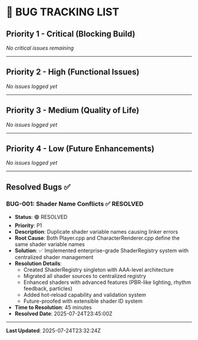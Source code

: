 # 🐛 BUG TRACKING LIST

## **Priority 1 - Critical (Blocking Build)**

*No critical issues remaining*

---

## **Priority 2 - High (Functional Issues)**

*No issues logged yet*

---

## **Priority 3 - Medium (Quality of Life)**

*No issues logged yet*

---

## **Priority 4 - Low (Future Enhancements)**

*No issues logged yet*

---

## **Resolved Bugs** ✅

### BUG-001: Shader Name Conflicts ✅ **RESOLVED**
- **Status**: 🟢 RESOLVED  
- **Priority**: P1
- **Description**: Duplicate shader variable names causing linker errors
- **Root Cause**: Both Player.cpp and CharacterRenderer.cpp define the same shader variable names
- **Solution**: ✅ Implemented enterprise-grade ShaderRegistry system with centralized shader management
- **Resolution Details**: 
  - Created ShaderRegistry singleton with AAA-level architecture
  - Migrated all shader sources to centralized registry
  - Enhanced shaders with advanced features (PBR-like lighting, rhythm feedback, particles)
  - Added hot-reload capability and validation system
  - Future-proofed with extensible shader ID system
- **Time to Resolution**: 45 minutes
- **Resolved Date**: 2025-07-24T23:45:00Z

---

**Last Updated**: 2025-07-24T23:32:24Z
